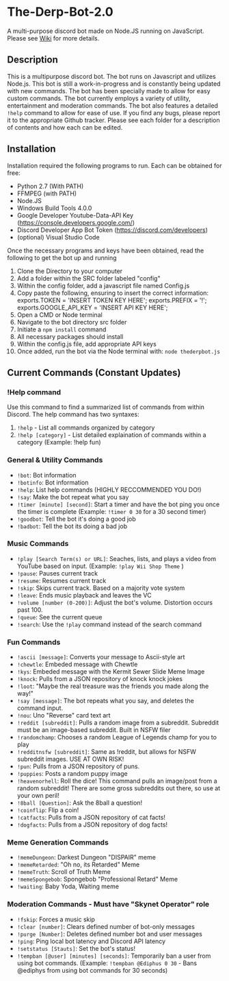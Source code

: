 # The-Derp-Bot-2.0
A multi-purpose discord bot made on Node.JS running on JavaScript. Please see [Wiki](https://github.com/Shirodork/The-Derp-Bot-2.0/wiki) for more details. 

## Description
This is a multipurpose discord bot. The bot runs on Javascript and utilizes Node.js. This bot is still a work-in-progress and is constantly being updated with new commands. The bot has been specially made to allow for easy custom commands. The bot currently employs a variety of utility, entertainment and moderation commands. The bot also features a detailed `!help` command to allow for ease of use. If you find any bugs, please report it to the appropriate Github tracker. Please see each folder for a description of contents and how each can be edited.

## Installation
Installation required the following programs to run. Each can be obtained for free:
* Python 2.7 (With PATH)
* FFMPEG (with PATH)
* Node.JS
* Windows Build Tools 4.0.0
* Google Developer Youtube-Data-API Key (https://console.developers.google.com/)
* Discord Developer App Bot Token (https://discord.com/developers)
* (optional) Visual Studio Code

Once the necessary programs and keys have been obtained, read the following to get the bot up and running
1. Clone the Directory to your computer
2. Add a folder within the SRC folder labeled "config"
3. Within the config folder, add a javascript file named Config.js
4. Copy paste the following, ensuring to insert the correct information: 
exports.TOKEN = 'INSERT TOKEN KEY HERE';
exports.PREFIX = '!';
exports.GOOGLE_API_KEY = 'INSERT API KEY HERE';
3. Open a CMD or Node terminal
4. Navigate to the bot directory src folder
5. Initiate a `npm install` command
6. All necessary packages should install
7. Within the config.js file, add appropriate API keys
8. Once added, run the bot via the Node terminal with: `node thederpbot.js`

## Current Commands (Constant Updates)
### !Help command
Use this command to find a summarized list of commands from within Discord. The help command has two syntaxes: 
1. `!help` - List all commands organized by category
2. `!help [category]` - List detailed explaination of commands within a category (Example: !help fun)

### General & Utility Commands
  - `!bot`: Bot information
  - `!botinfo`: Bot information
  - `!help`: List help commands (HIGHLY RECCOMMENDED YOU DO!)
  - `!say`: Make the bot repeat what you say
  - `!timer [minute] [second]`: Start a timer and have the bot ping you once the timer is complete (Example: `!timer 0 30` for a 30 second timer)
  - `!goodbot`: Tell the bot it's doing a good job
  - `!badbot`: Tell the bot its doing a bad job
### Music Commands
  - `!play [Search Term(s) or URL]`: Seaches, lists, and plays a video from YouTube based on input. (Example: `!play Wii Shop Theme` )
  - `!pause`: Pauses current track
  - `!resume`: Resumes current track
  - `!skip`: Skips current track. Based on a majority vote system 
  - `!leave`: Ends music playback and leaves the VC
  - `!volume [number (0-200)]`: Adjust the bot's volume. Distortion occurs past 100.
  - `!queue`: See the current queue
  - `!search`: Use the `!play` command instead of the search command
### Fun Commands
  - `!ascii [message]`: Converts your message to Ascii-style art
  - `!chewtle`: Embeded message with Chewtle
  - `!kys`: Embeded message with the Kermit Sewer Slide Meme Image
  - `!knock`: Pulls from a JSON repository of knock knock jokes
  - `!loot`: "Maybe the real treasure was the friends you made along the way!"
  - `!say [message]`: The bot repeats what you say, and deletes the command input.
  - `!nou`: Uno "Reverse" card text art
  - `!reddit [subreddit]`: Pulls a random image from a subreddit. Subreddit must be an image-based subreddit. Built in NSFW filer
  - `!randomchamp`: Chooses a random League of Legends champ for you to play
  - `!redditnsfw [subreddit]`: Same as !reddit, but allows for NSFW subreddit images. USE AT OWN RISK!
  - `!pun`: Pulls from a JSON repository of puns.
  - `!puppies`: Posts a random puppy image
  - `!heavenorhell`: Roll the dice! This command pulls an image/post from a random subreddit! There are some gross subreddits out there, so use at your own peril!
  - `!8ball [Question]`: Ask the 8ball a question!
  - `!coinflip`: Flip a coin! 
  - `!catfacts`: Pulls from a JSON repository of cat facts!
  - `!dogfacts`: Pulls from a JSON repository of dog facts!
### Meme Generation Commands
  - `!memeDungeon`: Darkest Dungeon "DISPAIR" meme
  - `!memeRetarded`: "Oh no, its Retarded" Meme
  - `!memeTruth`: Scroll of Truth Meme
  - `!memeSpongebob`: Spongebob "Professional Retard" Meme 
  - `!waiting`: Baby Yoda, Waiting meme
### Moderation Commands - Must have "Skynet Operator" role
  - `!fskip`: Forces a music skip
  - `!clear [number]`: Clears defined number of bot-only messages
  - `!purge [Number]`: Deletes defined number bot and user messages 
  - `!ping`: Ping local bot latency and Discord API latency
  - `!setstatus [Stauts]`: Set the bot's status!
  - `!tempban [@user] [minutes] [seconds]`: Temporarily ban a user from using bot commands. (Example: `!tempban @Ediphus 0 30` - Bans @ediphys from using bot commands for 30 seconds)
